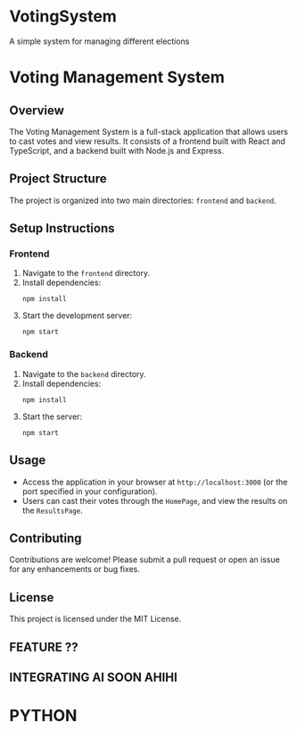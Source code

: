 # VotingSystem
A simple system for managing different elections
# Voting Management System

## Overview
The Voting Management System is a full-stack application that allows users to cast votes and view results. It consists of a frontend built with React and TypeScript, and a backend built with Node.js and Express.

## Project Structure
The project is organized into two main directories: `frontend` and `backend`.

## Setup Instructions

### Frontend
1. Navigate to the `frontend` directory.
2. Install dependencies:
   ```
   npm install
   ```
3. Start the development server:
   ```
   npm start
   ```

### Backend
1. Navigate to the `backend` directory.
2. Install dependencies:
   ```
   npm install
   ```
3. Start the server:
   ```
   npm start
   ```

## Usage
- Access the application in your browser at `http://localhost:3000` (or the port specified in your configuration).
- Users can cast their votes through the `HomePage`, and view the results on the `ResultsPage`.

## Contributing
Contributions are welcome! Please submit a pull request or open an issue for any enhancements or bug fixes.

## License

This project is licensed under the MIT License.


## FEATURE ??


## INTEGRATING AI SOON AHIHI 
# PYTHON
